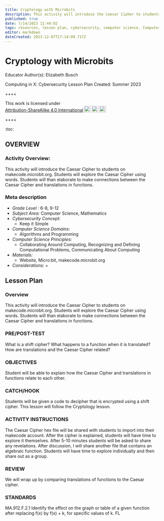 ```yaml
---
title: Cryptology with Microbits
description: This activity will introduce the Caesar Cipher to students on makecode.microbit.org.  Students will explore the Caesar Cipher using words.  Students will than elaborate to make connections between the Caesar Cipher and translations in functions.
published: true
date: 7/14/2023 11:44:02
tags: resources, lesson plan, cybersecurity, computer science, Computer Science, Mathematics 
editor: markdown
dateCreated: 2023-12-07T17:14:09.717Z
---
```

# Cryptology with Microbits


Educator Author(s): Elizabeth Busch


Computing in X: Cybersecurity Lesson Plan 
Created: Summer 2023


++++
<p xmlns:cc="http://creativecommons.org/ns#" >This work is licensed under <a href="http://creativecommons.org/licenses/by-sa/4.0/?ref=chooser-v1" target="_blank" rel="license noopener noreferrer" style="display:inline-block;">Attribution-ShareAlike 4.0 International<img style="height:22px!important;margin-left:3px;vertical-align:text-bottom;" src="https://mirrors.creativecommons.org/presskit/icons/cc.svg?ref=chooser-v1"><img style="height:22px!important;margin-left:3px;vertical-align:text-bottom;" src="https://mirrors.creativecommons.org/presskit/icons/by.svg?ref=chooser-v1"><img style="height:22px!important;margin-left:3px;vertical-align:text-bottom;" src="https://mirrors.creativecommons.org/presskit/icons/sa.svg?ref=chooser-v1"></a></p>
++++


:toc:



## OVERVIEW


### Activity Overview:  
This activity will introduce the Caesar Cipher to students on makecode.microbit.org.  Students will explore the Caesar Cipher using words.  Students will than elaborate to make connections between the Caesar Cipher and translations in functions.


### Meta description
+ *Grade Level :* 6-8, 9-12 
+ *Subject Area:* Computer Science, Mathematics 
+ *Cybersecurity Concept:* 
   + Keep it Simple
+ *Computer Science Domains:*
   + Algorithms and Programming
+ *Computer Science Principles:*
   + Collaborating Around Computing, Recognizing and Defining Computational Problems, Communicating About Computing
+ *Materials:* 
   + Website, Micro:bit, makecode.microbit.org
+ *Considerations:*
   + 


## Lesson Plan
### Overview
This activity will introduce the Caesar Cipher to students on makecode.microbit.org.  Students will explore the Caesar Cipher using words.  Students will than elaborate to make connections between the Caesar Cipher and translations in functions.


### PRE/POST-TEST
What is a shift cipher?
What happens to a function when it is translated?
How are translations and the Caesar Cipher related?


### OBJECTIVES
Student will be able to explain how the Caesar Cipher and translations in functions relate to each other.


### CATCH/HOOK
Students will be given a code to decipher that is encrypted using a shift cipher.  This lesson will follow the Cryptology lesson.


### ACTIVITY INSTRUCTIONS
The Caesar Cipher hex file will be shared with students to import into their makecode account.  After the cipher is explained, students will have time to explore it themselves.  After 5-10 minutes students will be asked to share any revelations.  After discussion, I will share another file that contains an algebraic function.  Students will have time to explore individually and then share out as a group.






### REVIEW
We will wrap up by comparing translations of functions to the Caesar cipher.


### STANDARDS        
MA.912.F.2.1 Identify the effect on the graph or table of a given function after replacing f(x) by f(x) + k, for specific values of k.
FL